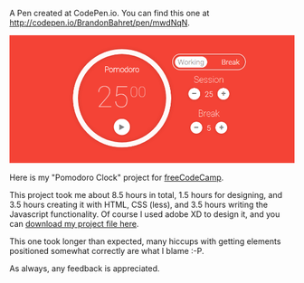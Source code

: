 A Pen created at CodePen.io. You can find this one at http://codepen.io/BrandonBahret/pen/mwdNqN.

![preview](https://github.com/BrandonBahret/PomodoroClock/blob/master/PomodoroClock.gif)

 Here is my "Pomodoro Clock" project for [freeCodeCamp](https://www.freecodecamp.com/challenges/build-a-pomodoro-clock).

This project took me about 8.5 hours in total, 1.5 hours for designing, and 3.5 hours creating it with HTML, CSS (less), and 3.5 hours writing the Javascript functionality. Of course I used adobe XD to design it, and you can [download my project file here](https://drive.google.com/open?id=0B7ArzBuNX7W9aGt5OUg0eEo3WDA).

This one took longer than expected, many hiccups with getting elements positioned somewhat correctly are what I blame :-P. 

As always, any feedback is appreciated.
